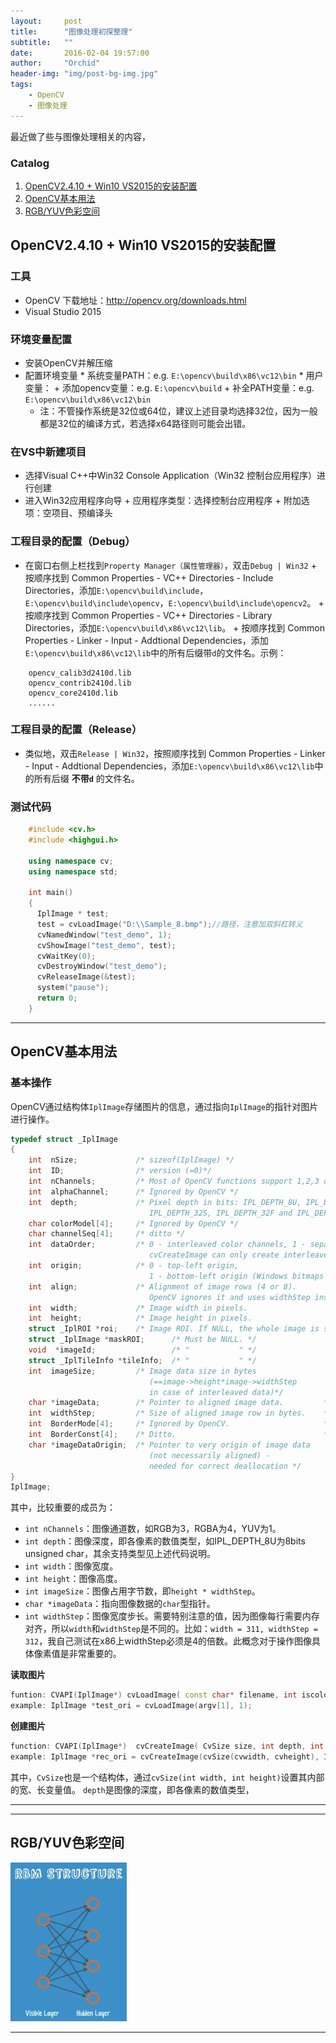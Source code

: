 ```yaml
---
layout:     post
title:      "图像处理初探整理"
subtitle:   ""
date:       2016-02-04 19:57:00
author:     "Orchid"
header-img: "img/post-bg-img.jpg"
tags:
    - OpenCV
    - 图像处理
---
```

<script type="text/javascript" src="http://cdn.mathjax.org/mathjax/latest/MathJax.js?config=default"></script>

最近做了些与图像处理相关的内容，

### Catalog

1.  [OpenCV2.4.10 + Win10 VS2015的安装配置](#opencv2410--win10-vs2015)
2.  [OpenCV基本用法](#opencv)
3.  [RGB/YUV色彩空间](#rgbyuv)

## OpenCV2.4.10 + Win10 VS2015的安装配置

### **工具**
- OpenCV 下载地址：http://opencv.org/downloads.html
- Visual Studio 2015

### **环境变量配置**
- 安装OpenCV并解压缩
- 配置环境变量
		* 系统变量PATH：e.g. `E:\opencv\build\x86\vc12\bin`
		* 用户变量：
			+ 添加opencv变量：e.g. `E:\opencv\build`
			+ 补全PATH变量：e.g. `E:\opencv\build\x86\vc12\bin`
	- 注：不管操作系统是32位或64位，建议上述目录均选择32位，因为一般都是32位的编译方式，若选择x64路径则可能会出错。

### **在VS中新建项目**
- 选择Visual C++中Win32 Console Application（Win32 控制台应用程序）进行创建
- 进入Win32应用程序向导
		+ 应用程序类型：选择控制台应用程序
		+ 附加选项：空项目、预编译头

### **工程目录的配置（Debug）**
- 在窗口右侧上栏找到`Property Manager（属性管理器）`，双击`Debug | Win32`
		+ 按顺序找到 Common Properties - VC++ Directories - Include Directories，添加`E:\opencv\build\include`，`E:\opencv\build\include\opencv`，`E:\opencv\build\include\opencv2`。
		+ 按顺序找到 Common Properties - VC++ Directories - Library Directories，添加`E:\opencv\build\x86\vc12\lib`。
		+ 按顺序找到 Common Properties - Linker - Input - Addtional Dependencies，添加`E:\opencv\build\x86\vc12\lib`中的所有后缀带`d`的文件名。示例：

```
	opencv_calib3d2410d.lib
	opencv_contrib2410d.lib
	opencv_core2410d.lib
	......
```

### **工程目录的配置（Release）**
 - 类似地，双击`Release | Win32`，按照顺序找到 Common Properties - Linker - Input - Addtional Dependencies，添加`E:\opencv\build\x86\vc12\lib`中的所有后缀 **不带`d`** 的文件名。

### **测试代码**

```cpp
    #include <cv.h>
    #include <highgui.h>

    using namespace cv;
    using namespace std;

    int main()
    {
	  IplImage * test;
	  test = cvLoadImage("D:\\Sample_8.bmp");//路径，注意加双斜杠转义
	  cvNamedWindow("test_demo", 1);
	  cvShowImage("test_demo", test);
	  cvWaitKey(0);
	  cvDestroyWindow("test_demo");
	  cvReleaseImage(&test);
	  system("pause");
	  return 0;
    }
```
---

## OpenCV基本用法

### **基本操作**

OpenCV通过结构体`IplImage`存储图片的信息，通过指向`IplImage`的指针对图片进行操作。
```cpp
typedef struct _IplImage
{
    int  nSize;             /* sizeof(IplImage) */
    int  ID;                /* version (=0)*/
    int  nChannels;         /* Most of OpenCV functions support 1,2,3 or 4 channels */
    int  alphaChannel;      /* Ignored by OpenCV */
    int  depth;             /* Pixel depth in bits: IPL_DEPTH_8U, IPL_DEPTH_8S, IPL_DEPTH_16S,
                               IPL_DEPTH_32S, IPL_DEPTH_32F and IPL_DEPTH_64F are supported.  */
    char colorModel[4];     /* Ignored by OpenCV */
    char channelSeq[4];     /* ditto */
    int  dataOrder;         /* 0 - interleaved color channels, 1 - separate color channels.
                               cvCreateImage can only create interleaved images */
    int  origin;            /* 0 - top-left origin,
                               1 - bottom-left origin (Windows bitmaps style).  */
    int  align;             /* Alignment of image rows (4 or 8).
                               OpenCV ignores it and uses widthStep instead.    */
    int  width;             /* Image width in pixels.                           */
    int  height;            /* Image height in pixels.                          */
    struct _IplROI *roi;    /* Image ROI. If NULL, the whole image is selected. */
    struct _IplImage *maskROI;      /* Must be NULL. */
    void  *imageId;                 /* "           " */
    struct _IplTileInfo *tileInfo;  /* "           " */
    int  imageSize;         /* Image data size in bytes
                               (==image->height*image->widthStep
                               in case of interleaved data)*/
    char *imageData;        /* Pointer to aligned image data.         */
    int  widthStep;         /* Size of aligned image row in bytes.    */
    int  BorderMode[4];     /* Ignored by OpenCV.                     */
    int  BorderConst[4];    /* Ditto.                                 */
    char *imageDataOrigin;  /* Pointer to very origin of image data
                               (not necessarily aligned) -
                               needed for correct deallocation */
}
IplImage;
```
其中，比较重要的成员为：
- `int nChannels`：图像通道数，如RGB为3，RGBA为4，YUV为1。
- `int depth`：图像深度，即各像素的数值类型，如IPL_DEPTH_8U为8bits unsigned char，其余支持类型见上述代码说明。
- `int width`：图像宽度。
- `int height`：图像高度。
- `int imageSize`：图像占用字节数，即`height * widthStep`。
- `char *imageData`：指向图像数据的`char`型指针。
- `int widthStep`：图像宽度步长。需要特别注意的值，因为图像每行需要内存对齐，所以`width`和`widthStep`是不同的。比如：`width = 311, widthStep = 312`，我自己测试在x86上widthStep必须是4的倍数。此概念对于操作图像具体像素值是非常重要的。

**读取图片**
```cpp
funtion: CVAPI(IplImage*) cvLoadImage( const char* filename, int iscolor CV_DEFAULT(CV_LOAD_IMAGE_COLOR));
example: IplImage *test_ori = cvLoadImage(argv[1], 1);
```

**创建图片**
```cpp
function: CVAPI(IplImage*)  cvCreateImage( CvSize size, int depth, int channels );
example: IplImage *rec_ori = cvCreateImage(cvSize(cvwidth, cvheight), IPL_DEPTH_8U, 3);
```
其中，`CvSize`也是一个结构体，通过`cvSize(int width, int height)`设置其内部的宽、长变量值。
`depth`是图像的深度，即各像素的数值类型，

****

---

## RGB/YUV色彩空间

![img](/img/in-post/post-DLS/RBM_structure.png)

---